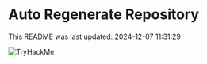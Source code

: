 # Auto Regenerate Repository

This README was last updated: 2024-12-07 11:31:29

 ![TryHackMe](https://tryhackme.com/badge/533634)
